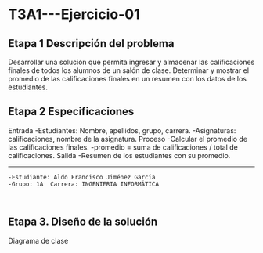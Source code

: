 # T3A1---Ejercicio-01
## Etapa 1 Descripción del problema

Desarrollar una solución que permita ingresar y almacenar las calificaciones finales de todos los alumnos de un salón de clase. Determinar y mostrar el promedio de las calificaciones finales en un resumen con los datos de los estudiantes.

## Etapa 2 Especificaciones
Entrada
  -Estudiantes: Nombre, apellidos, grupo, carrera.
  -Asignaturas: calificaciones, nombre de la asignatura.
Proceso
  -Calcular el promedio de las calificaciones finales.
  -promedio = suma de calificaciones / total de calificaciones.
Salida
  -Resumen de los estudiantes con su promedio.
  
  ----------------------------------------------------------------------------------------------------------------------------------------------------------
  
  ~~~
  -Estudiante: Aldo Francisco Jiménez García
  -Grupo: 1A  Carrera: INGENIERIA INFORMÁTICA
  
      
  ~~~
  
  ## Etapa 3. Diseño de la solución
  Diagrama de clase 
